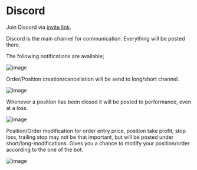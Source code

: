 # Discord

Join Discord via [invite link](https://discord.gg/kneWnuAsQv).

Discord is the main channel for communication. Everything will be posted there.

The following notifications are available;

![image](https://raw.githubusercontent.com/wiki/porqueoutai/argon/images/DiscordChannels.png)

Order/Position creation/cancellation will be send to long/short channel.

![image](https://raw.githubusercontent.com/wiki/porqueoutai/argon/images/DiscordLong.png)

Whenever a position has been closed it will be posted to performance, even at a loss.

![image](https://raw.githubusercontent.com/wiki/porqueoutai/argon/images/DiscordPerformance.png)

Position/Order modification for order entry price, position take profit, stop loss, trailing stop may not be that important, but will be posted under short/long-modifications. Gives you a chance to modify your position/order according to the one of the bot.

![image](https://raw.githubusercontent.com/wiki/porqueoutai/argon/images/DiscordModification.png)
